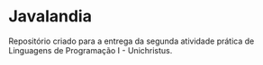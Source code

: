 # Javalandia
Repositório criado para a entrega da segunda atividade prática de Linguagens de Programação I - Unichristus.
